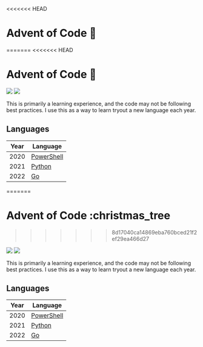 <<<<<<< HEAD
# Advent of Code :christmas_tree:
=======
<<<<<<< HEAD
# Advent of Code :christmas_tree:

![](https://img.shields.io/badge/stars%20⭐-10-yellow)
![](https://img.shields.io/badge/days%20completed-5-red)

This is primarily a learning experience, and the code may not be following best practices. I use this as a way to learn tryout a new language each year.

## Languages

| Year | Language                                                            |
| ---- | ------------------------------------------------------------------- |
| 2020 | [PowerShell](https://learn.microsoft.com/en-us/powershell/) |
| 2021 | [Python](https://www.python.org/)                          |
| 2022 | [Go](https://golang.org/)                                   |
=======
# Advent of Code :christmas_tree
>>>>>>> 8d17040ca14869eba760bced21f2ef29ea466d27

![](https://img.shields.io/badge/stars%20⭐-10-yellow)
![](https://img.shields.io/badge/days%20completed-5-red)

This is primarily a learning experience, and the code may not be following best practices. I use this as a way to learn tryout a new language each year.

## Languages

| Year | Language                                                    |
| ---- | ----------------------------------------------------------- |
| 2020 | [PowerShell](https://learn.microsoft.com/en-us/powershell/) |
| 2021 | [Python](https://www.python.org/)                           |
| 2022 | [Go](https://golang.org/)                                   |
